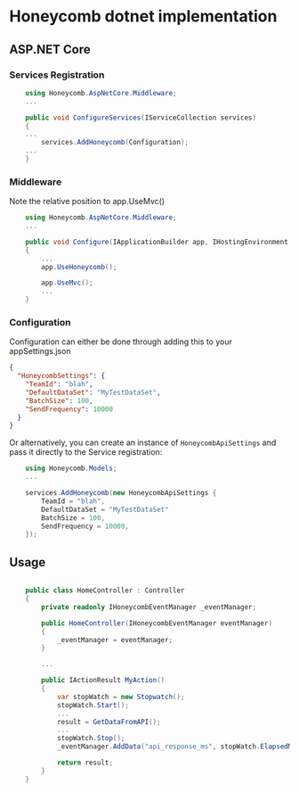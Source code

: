 # Honeycomb dotnet implementation

## ASP.NET Core

### Services Registration
```csharp
    using Honeycomb.AspNetCore.Middleware;
    ...

    public void ConfigureServices(IServiceCollection services)
    {
    ...
        services.AddHoneycomb(Configuration);
    ...
    }
```

### Middleware

Note the relative position to app.UseMvc()

```csharp
    using Honeycomb.AspNetCore.Middleware;
    ...

    public void Configure(IApplicationBuilder app, IHostingEnvironment env)
    {
        ...
        app.UseHoneycomb();

        app.UseMvc();
        ...
    }
```

### Configuration

Configuration can either be done through adding this to your appSettings.json

```json
{
  "HoneycombSettings": {
    "TeamId": "blah",
    "DefaultDataSet": "MyTestDataSet",
    "BatchSize": 100,
    "SendFrequency": 10000
  }
}
```

Or alternatively, you can create an instance of  `HoneycombApiSettings` and pass it directly to the Service registration:

```csharp
    using Honeycomb.Models;
    ...

    services.AddHoneycomb(new HoneycombApiSettings {
        TeamId = "blah",
        DefaultDataSet = "MyTestDataSet"
        BatchSize = 100,
        SendFrequency = 10000,
    });
```

## Usage

```csharp

    public class HomeController : Controller
    {
        private readonly IHoneycombEventManager _eventManager;

        public HomeController(IHoneycombEventManager eventManager)
        {
            _eventManager = eventManager;
        }

        ...

        public IActionResult MyAction()
        {
            var stopWatch = new Stopwatch();
            stopWatch.Start();
            ...
            result = GetDataFromAPI();
            ...
            stopWatch.Stop();
            _eventManager.AddData("api_response_ms", stopWatch.ElapsedMilliseconds);

            return result;
        }
    }
```